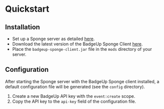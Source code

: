 # Quickstart

## Installation
* Set up a Sponge server as detailed [here](https://docs.spongepowered.org/master/en/server/getting-started/implementations/index.html).
* Download the latest version of the BadgeUp Sponge Client [here](https://github.com/BadgeUp/sponge-client/releases/latest).
* Place the `badgeup-sponge-client.jar` file in the `mods` directory of your server.

## Configuration
After starting the Sponge server with the BadgeUp Sponge client installed, a default configuration file will be generated (see the `config` directory).

1. Create a new BadgeUp API key with the `event:create` scope.
1. Copy the API key to the `api-key` field of the configuration file.
